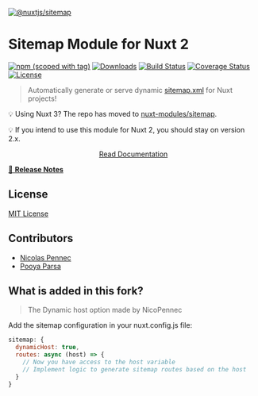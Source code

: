 [![@nuxtjs/sitemap](docs/static/preview.png)](https://sitemap.nuxtjs.org)

# Sitemap Module for Nuxt 2

[![npm (scoped with tag)](https://img.shields.io/npm/v/@nuxtjs/sitemap/latest?style=flat-square)](https://npmjs.com/package/@nuxtjs/sitemap)
[![Downloads](https://img.shields.io/npm/dw/@nuxtjs/sitemap?style=flat-square)](https://npmjs.com/package/@nuxtjs/sitemap)
[![Build Status](https://img.shields.io/circleci/project/github/nuxt-community/sitemap-module?style=flat-square)](https://app.circleci.com/pipelines/github/nuxt-community/sitemap-module)
[![Coverage Status](https://img.shields.io/codecov/c/github/nuxt-community/sitemap-module?style=flat-square)](https://codecov.io/gh/nuxt-community/sitemap-module)
[![License](https://img.shields.io/npm/l/@nuxtjs/sitemap?style=flat-square)](http://standardjs.com)

> Automatically generate or serve dynamic [sitemap.xml](https://www.sitemaps.org/protocol.html) for Nuxt projects!

💡 Using Nuxt 3? The repo has moved to [nuxt-modules/sitemap](https://github.com/nuxt-modules/sitemap).

💡 If you intend to use this module for Nuxt 2, you should stay on version 2.x.

<p align="center">
  <a href="https://sitemap.nuxtjs.org">Read Documentation</a>
</p>

[📖 **Release Notes**](./CHANGELOG.md)

## License

[MIT License](./LICENSE)

## Contributors

- [Nicolas Pennec](https://github.com/NicoPennec)
- [Pooya Parsa](https://github.com/pi0)

## What is added in this fork?
> The Dynamic host option made by NicoPennec

Add the sitemap configuration in your nuxt.config.js file:

```js
sitemap: {
  dynamicHost: true,
  routes: async (host) => {
    // Now you have access to the host variable
    // Implement logic to generate sitemap routes based on the host
  }
}
```
